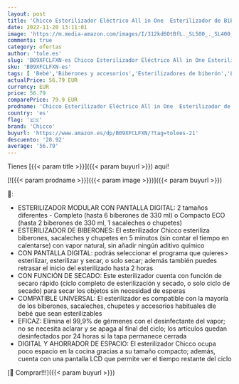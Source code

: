 ```yaml
---
layout: post
title: 'Chicco Esterilizador Eléctrico All in One  Esterilizador de Biberones  Sacaleches y Chupete  con 3 Configuraciones y Función Secado  Apto para Microondas  para Esterilizar a Vapor Rápido  Blanco'
date: 2022-11-20 13:11:01
image: 'https://m.media-amazon.com/images/I/312kd6OtBfL._SL500_._SL400_.jpg'
comments: true
category: ofertas
author: 'tole.es'
slug: 'B09XFCLFXN-es Chicco Esterilizador Eléctrico All in One Esterilizador de...'
sku: 'B09XFCLFXN-es'
tags: [ 'Bebé','Biberones y accesorios','Esterilizadores de biberón','Lactancia y alimentación','biberones','chicco','chupete','sacaleches','🇪🇸', ]
actualPrice: 56.79 EUR
currency: EUR
price: 56.79
comparePrice: 79.9 EUR
prodname: 'Chicco Esterilizador Eléctrico All in One  Esterilizador de Biberones  Sacaleches y Chupete  con 3 Configuraciones y Función Secado  Apto para Microondas  para Esterilizar a Vapor Rápido  Blanco'
country: 'es'
flag: '🇪🇸'
brand: 'Chicco'
buyurl: 'https://www.amazon.es/dp/B09XFCLFXN/?tag=tolees-21'
descuento: '28.92'
average: '56.79'
---
```


Tienes [{{< param title >}}]({{< param buyurl >}}) aqui!

[![{{< param prodname >}}]({{< param image >}})]({{< param buyurl >}})

🔎:

- ESTERILIZADOR MODULAR CON PANTALLA DIGITAL: 2 tamaños diferentes - Completo (hasta 6 biberones de 330 ml) o Compacto ECO (hasta 2 biberones de 330 ml, 1 sacaleches o chupetes)
- ESTERILIZADOR DE BIBERONES: El esterilizador Chicco esteriliza biberones, sacaleches y chupetes en 5 minutos (sin contar el tiempo en calentarse) con vapor natural, sin añadir ningún aditivo químico
- CON PANTALLA DIGITAL: podrás seleccionar el programa que quieres> esterilizar, esterilizar y secar, o solo secar; además también puedes retrasar el inicio del esterilizado hasta 2 horas
- CON FUNCIÓN DE SECADO: Este esterilizador cuenta con función de secaro rápido (ciclo completo de esterilización y secado, o solo ciclo de secado) para secar los objetos sin necesidad de esperas
- COMPATIBLE UNIVERSAL: El esterilizador es compatible con la mayoría de los biberones, sacaleches, chupetes y accesorios habituales dle bebé que sean esterilizables
- EFICAZ: Elimina el 99,9% de gérmenes con el desinfectante del vapor; no se necesita aclarar y se apaga al final del ciclo; los artículos quedan desinfectados por 24 horas si la tapa permanece cerrada
- DIGITAL Y AHORRADOR DE ESPACIO: El esterilizador Chicco ocupa poco espacio en la cocina gracias a su tamaño compacto; además, cuenta con una pantalla LCD que permite ver el tiempo restante del ciclo

[🛒 Comprar!!!]({{< param buyurl >}})
